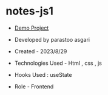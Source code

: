 # notes-js1

- [Demo Project](https://parastoo-asgari.github.io/notes-js1/)

- Developed by parastoo asgari

- Created - 2023/8/29

- Technologies Used - Html , css , js 

- Hooks Used : useState 

- Role - Frontend

